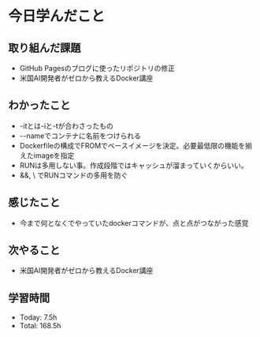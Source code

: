 # 今日学んだこと
## 取り組んだ課題
- GitHub Pagesのブログに使ったリポジトリの修正
- 米国AI開発者がゼロから教えるDocker講座
## わかったこと
- -itとは-iと-tが合わさったもの
- --nameでコンテナに名前をつけられる
- Dockerfileの構成でFROMでベースイメージを決定。必要最低限の機能を揃えたimageを指定
- RUNは多用しない事。作成段階ではキャッシュが溜まっていくからいい。
- &&, \ でRUNコマンドの多用を防ぐ
## 感じたこと
- 今まで何となくでやっていたdockerコマンドが、点と点がつながった感覚
## 次やること
- 米国AI開発者がゼロから教えるDocker講座
## 学習時間
- Today: 7.5h
- Total: 168.5h